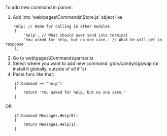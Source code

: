 To add new command in parser:
1) Add into 'web\pages\Commands\Store.js' object like
```
    Help: // Name for calling in other modules
    [
        'help', // What should user send into terminal
        'You asked for help, but no one care.' // What he will get in response
    ],
```
2) Go to web\pages\Commands\parser.ts
3) Select where you want to add new command: gton/candy/ogswap (or install it globally, outside of all if 's)
3) Paste func like that:
```
    if(Command == "help")
    {
        return 'You asked for help, but no one care.'
    }
```

OR

```
    if(Command Messages.Help[0])
    {
        return Messages.Help[1];
    }
```